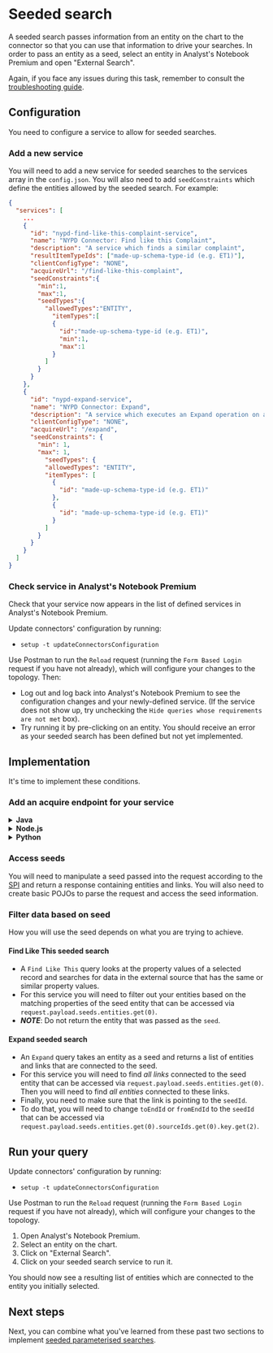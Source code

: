 # Seeded search

A seeded search passes information from an entity on the chart to the connector so that you can use that information to drive your searches. In order to pass an entity as a seed, select an entity in Analyst's Notebook Premium and open "External Search".

Again, if you face any issues during this task, remember to consult the
[troubleshooting guide](./troubleshoot.md).

## Configuration

You need to configure a service to allow for seeded searches.

### Add a new service

You will need to add a new service for seeded searches to the services array in the `config.json`. You will also need to add `seedConstraints` which define the entities allowed by the seeded search. For example:

```json
{
  "services": [
    ...
    {
      "id": "nypd-find-like-this-complaint-service",
      "name": "NYPD Connector: Find like this Complaint",
      "description": "A service which finds a similar complaint",
      "resultItemTypeIds": ["made-up-schema-type-id (e.g. ET1)"],
      "clientConfigType": "NONE",
      "acquireUrl": "/find-like-this-complaint",
      "seedConstraints":{
        "min":1,
        "max":1,
        "seedTypes":{
          "allowedTypes":"ENTITY",
            "itemTypes":[
            {
              "id":"made-up-schema-type-id (e.g. ET1)",
              "min":1,
              "max":1
            }
          ]
        }
      }
    },
    {
      "id": "nypd-expand-service",
      "name": "NYPD Connector: Expand",
      "description": "A service which executes an Expand operation on a seed",
      "clientConfigType": "NONE",
      "acquireUrl": "/expand",
      "seedConstraints": {
        "min": 1,
        "max": 1,
          "seedTypes": {
          "allowedTypes": "ENTITY",
          "itemTypes": [
            {
              "id": "made-up-schema-type-id (e.g. ET1)"
            },
            {
              "id": "made-up-schema-type-id (e.g. ET1)"
            }
          ]
        }
      }
    }
  ]
}
```

### Check service in Analyst's Notebook Premium

Check that your service now appears in the list of defined services in Analyst's Notebook Premium.

Update connectors' configuration by running:

* `setup -t updateConnectorsConfiguration`

Use Postman to run the `Reload` request (running the `Form Based Login` request if
you have not already), which will configure your changes to the topology. Then:

* Log out and log back into Analyst's Notebook Premium to see the configuration changes and your newly-defined service.
(If the service does not show up, try unchecking the `Hide queries whose requirements are not met` box).
* Try running it by pre-clicking on an entity. You should receive an error as your seeded search has been defined but not yet implemented.

## Implementation

It's time to implement these conditions.

### Add an acquire endpoint for your service
<details><summary><strong>Java</strong></summary>
<p>

i2 Analyze knows the acquire URL decided on for this service. Now you need to
add the corresponding endpoint in the connector.
* You have a template to get started with; see the `nypd-connector-5` folder
  provided. This includes:
  * An example `config.json` with a seeded search service defined. This is just a template in case you have not already defined a new service.
  * Changes to `ConnectorController`.
  * Some new REST transport classes.
* Apply the code changes, either manually or by copying the relevant files over. You may need to change the path of the new method in `ConnectorController` if copying the files completely.
* Notice how the endpoint is defined in the `ConnectorController` class.

</p>
</details>

<details><summary><strong>Node.js</strong></summary>
<p>

i2 Analyze knows the acquire URL decided on for this service. Now you need to
add the corresponding endpoint in the connector.
* You have a template to get started with; see the `nypd-connector-5` folder
  provided. This includes:
  * An example `config.json` with a seeded search service defined. This is just a template in case you have not already defined a new service;
  * Changes to `acquire` route to reflect changes in `config.json`;
  * Chagnes to `socrata-data-service.js` file to have all the functions needed for `acquire` route;
* Open the code from the `nypd-connector-5` in VSCode, or any IDE of your choice, and start the connector.
* You will need to implement functions defined in `socrata-data-service.js` file and fix all TODO's.

</p>
</details>

<details><summary><strong>Python</strong></summary>
<p>

i2 Analyze knows the acquire URL decided on for this service. Now you need to
add the corresponding endpoint in the connector.
* You have a template to get started with; see the `nypd-connector-5` folder
  provided. This includes:
  * An example `config.json` with a seeded search service defined. This is just a template in case you have not already defined a new service.
  * Changes to `controller.py`.
  * Some new REST transport classes.
* Apply the code changes, either manually or by copying the relevant files over. You may need to change the path of the new method in `controller.py` if copying the files completely.
* Notice how the endpoint is defined in the `controller.py` class.

</p>
</details>

### Access seeds
You will need to manipulate a seed passed into the request according to the [SPI](https://www.ibm.com/support/knowledgecenter/en/SSXVXZ_latest/com.ibm.i2.connect.developer.doc/i2_connect_spi.json) and return a response containing entities and links. You will also need to create basic POJOs to parse the request and access the seed information.

### Filter data based on seed
How you will use the seed depends on what you are trying to achieve.

#### Find Like This seeded search
* A `Find Like This` query looks at the property values of a selected record and searches for data in the external source that has the same or similar property values.
* For this service you will need to filter out your entities based on the matching properties of the seed entity that can be accessed via `request.payload.seeds.entities.get(0)`.
* ***NOTE***: Do not return the entity that was passed as the `seed`.

#### Expand seeded search
* An `Expand` query takes an entity as a seed and returns a list of entities and links that are connected to the seed.
* For this service you will need to find *all links* connected to the seed entity that can be accessed via `request.payload.seeds.entities.get(0)`. Then you will need to find *all entities* connected to these links.
* Finally, you need to make sure that the link is pointing to the `seedId`.
* To do that, you will need to change `toEndId` or `fromEndId` to the `seedId` that can be accessed via `request.payload.seeds.entities.get(0).sourceIds.get(0).key.get(2)`.

## Run your query

Update connectors' configuration by running:

* `setup -t updateConnectorsConfiguration`

Use Postman to run the `Reload` request (running the `Form Based Login` request if
you have not already), which will configure your changes to the topology.

1. Open Analyst's Notebook Premium.
2. Select an entity on the chart.
3. Click on "External Search".
4. Click on your seeded search service to run it.

You should now see a resulting list of entities which are connected to the entity you initially selected.

## Next steps
Next, you can combine what you've learned from these past two sections to implement [seeded parameterised searches](./seeded-parameterised-search.md).